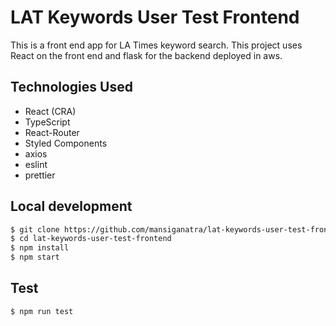 # LAT Keywords User Test Frontend

This is a front end app for LA Times keyword search. This project uses React on the front end and flask for the backend deployed in aws.

## Technologies Used

- React (CRA)
- TypeScript
- React-Router
- Styled Components
- axios
- eslint
- prettier

## Local development

```bash
$ git clone https://github.com/mansiganatra/lat-keywords-user-test-frontend.git
$ cd lat-keywords-user-test-frontend
$ npm install
$ npm start
```

## Test

```bash
$ npm run test
```
